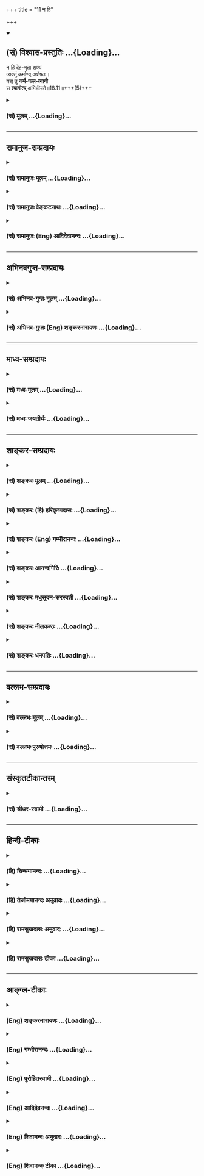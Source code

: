 +++
title = "11 न हि"

+++
<div class="js_include" newlevelforh1="2" title="(सं) विश्वास-प्रस्तुतिः" unfilled url="/mahAbhAratam/vyAsaH/shlokashaH/06-bhIShma-parva/03-bhagavad-gItA-parva/saMskRtam/vishvAsa-prastutiH/18_moxa-saMnyAsa-yogaH/11_na_hi.md">
<details open><summary><h2>(सं) विश्वास-प्रस्तुतिः ...{Loading}...</h2></summary>

न हि देह-भृता शक्यं  
त्यक्तुं कर्माण्य् अशेषतः।  
यस् तु **कर्म-फल-त्यागी**  
स **त्यागीत्य्** अभिधीयते॥18.11॥+++(5)+++
</details>
</div>
<div class="js_include collapsed" newlevelforh1="3" title="(सं) मूलम्" unfilled url="/mahAbhAratam/vyAsaH/shlokashaH/06-bhIShma-parva/03-bhagavad-gItA-parva/saMskRtam/mUlam/18_moxa-saMnyAsa-yogaH/11_na_hi.md">
<details><summary><h3>(सं) मूलम् ...{Loading}...</h3></summary>

न हि देहभृता शक्यं त्यक्तुं कर्माण्यशेषतः।  
यस्तु कर्मफलत्यागी स त्यागीत्यभिधीयते।।18.11।।
</details>
</div>


_________________
## रामानुज-सम्प्रदायः
<div class="js_include collapsed" newlevelforh1="3" title="(सं) रामानुजः मूलम्" unfilled url="/mahAbhAratam/vyAsaH/shlokashaH/06-bhIShma-parva/03-bhagavad-gItA-parva/saMskRtam/rAmAnujaH/mUlam/18_moxa-saMnyAsa-yogaH/11_na_hi.md">
<details><summary><h3>(सं) रामानुजः मूलम् ...{Loading}...</h3></summary>

।।18.11।।**न हि देहभृता** ध्रियमाणशरीरेण **कर्माणि अशेषतः त्यक्तुं
शक्यम्** देहधारणार्थानाम् अशनपानादीनां तदनुबन्धिनां च कर्मणाम्
अवर्जनीयत्वात् तदर्थं च महायज्ञाद्यनुष्ठानम् अवर्जनीयम्। **यः तु** तेषु
महायज्ञादि**कर्मसु फलत्यागी स** एवत्यागेनैके अमृतत्वमानशुः (महाना॰ 8।14)
इत्यादिशास्त्रेषु **त्यागी इति अभिधीयते। फलत्यागी इति प्रदर्शनार्थः;
फलकर्तृत्वकर्मसङ्गानां त्यागी इतित्रिविधः संप्रकीर्तितः इति
प्रक्रमात्।  
  
ननु कर्माणि अग्निहोत्रदर्शपूर्णमासज्योतिष्टोमादीनि महायज्ञादीनि च
स्वर्गादिफलसम्बन्धितया शास्त्रैः विधीयन्ते। नित्यनैमित्तिकानाम्
अपिप्राजापत्यं गृहस्थानाम् (वि॰ पु॰ 1।6।37) इत्यादिफलसम्बन्धितया एव हि
चोदना। अतः तत्फलसाधनस्वभावतया अवगतानां कर्मणाम् अनुष्ठाने बीजावापादीनाम्
इव अनभिसंहितफलस्य अपि इष्टानिष्टरूपफलसम्बन्धः अवर्जनीयः अतो
मोक्षविरोधिफलत्वेन मुमुक्षुणा न कर्म अनुष्ठेयम् इति; अत उत्तरम् आह --**

</details>
</div>
<div class="js_include collapsed" newlevelforh1="3" title="(सं) रामानुजः वेङ्कटनाथः" unfilled url="/mahAbhAratam/vyAsaH/shlokashaH/06-bhIShma-parva/03-bhagavad-gItA-parva/saMskRtam/rAmAnujaH/venkaTanAthaH/18_moxa-saMnyAsa-yogaH/11_na_hi.md">
<details><summary><h3>(सं) रामानुजः वेङ्कटनाथः ...{Loading}...</h3></summary>

  
  
।।18.11।। नियतस्य \[18।7\] इत्यादिप्रतिपादितयुक्तिविवरणपूर्वकं
फलत्यागेनोपलक्षणेन प्रागुक्तस्त्रिविधोऽपि सात्त्विकत्यागोनहि इति श्लोकेन
निगम्यत इत्याह -- तदाहेति। अत्रदेहभृता इति न प्राणिमात्रनिर्देशः;
अनुपयोगात्। अतः कर्मस्वरूपत्यागाशक्यताहेतुरवयवार्थो विवक्षित
इत्यभिप्रायेणाऽऽहध्रियमाणशरीरेणेति। शक्यम् इति
त्यजनपरत्वान्नपुंसकत्वैकत्वे; सामान्यरूपविवक्षणाद्वा।
देहभृत्त्वहेतुकमशक्यत्वं विवृणोतिदेहधारणार्थानामिति।
तदनुबन्धिनोऽर्थार्जनादयो भवन्तु लौकिकानि किं शास्त्रीयैः
इत्यत्राऽऽहतदर्थं चेति। श्रुतिस्वारस्यहेतुकां स्वरूपत्यागशङ्कां
परिहर्तुंयस्तु इत्यादिकमुच्यत इत्यभिप्रायेणाऽऽहयस्त्विति। अभिधीयते
इत्यस्य कैरित्याकाङ्क्षाशमनायत्यागेनैके इत्यादिश्रुत्युपपादनम्।
प्रक्रान्तनिगमनपरत्वेन प्रदर्शनार्थतां द्रढयति -- त्रिविध इति।  
  

</details>
</div>
<div class="js_include collapsed" newlevelforh1="3" title="(सं) रामानुजः (Eng) आदिदेवानन्दः" unfilled url="/mahAbhAratam/vyAsaH/shlokashaH/06-bhIShma-parva/03-bhagavad-gItA-parva/saMskRtam/rAmAnujaH/english/AdidevAnandaH/18_moxa-saMnyAsa-yogaH/11_na_hi.md">
<details><summary><h3>(सं) रामानुजः (Eng) आदिदेवानन्दः ...{Loading}...</h3></summary>

18.11 It is impossible for one who has a body and has to nourish it. 'to abandon action entirely'; for eating, drinking etc., reired for nourshing the body and other acts connected therewith are unavoidable.
And for the same reason the five great sacrifices etc., are also indispensable. He who has given up the fruits of the five great sacrifices, is said to have renounced; this is referred to in the Srutis such as: 'Only through renunciation do some obtain immortality' (Ma.
Na., 8.14). Renunciation of fruits of actions is illustrative; it implies much more. It implies one who has renounced the fruits, agency and attachment to works, as the topic has been begun with the declaration: 'For abandonment (Tyaga) is declard to be of three kinds'
(18.4). This statement may be estioned in the following manner:
'Agnihotra, the full moon and new moon sacrifices, Jyotistoma etc., and also the five great sacrifices are enjoined by the Sastras only for the attainment of their results like heaven. They are not purposeless. Even
the injunction with regard to obligatory and occasional ceremonies is
enjoined because they yield results, as implied in the following
passage: "For householders, Prajapatya ceremony" (V.P., 1.6.37).
Therefore, as the performance of actions has to be understood as a means
for attaining their respective results, the accruing of agreeable and
disagreeable results is inevitable, even though they are performed
without any desire for fruits, just as a seed sown must grow into a tree
and bear fruit. Hence, actions ought not to be performed by an aspirant
for release, because the results are incompatible with release. Sri
Krsna answers such objections:

</details>
</div>


_________________
## अभिनवगुप्त-सम्प्रदायः
<div class="js_include collapsed" newlevelforh1="3" title="(सं) अभिनव-गुप्तः मूलम्" unfilled url="/mahAbhAratam/vyAsaH/shlokashaH/06-bhIShma-parva/03-bhagavad-gItA-parva/saMskRtam/abhinava-guptaH/mUlam/18_moxa-saMnyAsa-yogaH/11_na_hi.md">
<details><summary><h3>(सं) अभिनव-गुप्तः मूलम् ...{Loading}...</h3></summary>

।।18.4 -- 18.11।। तदत्रैव विशेषनिर्णयाय मतान्युपन्यस्यति -- त्याज्यमिति।
दोषवत् हिंसादिमत्त्वात् +++(S हिंसादित्त्वात ;N हिंसादिसत्त्वात् )+++
पापयुक्तम्। तत् कर्म,+++(S;;N substitutes फलं for कर्म )+++ त्याज्यम्; न
सर्वं शुभफलम् इति केचित् त्यागे विशेषं मन्यन्ते साङ्ख्यगृह्या इव। अन्ये
तु मीमांसककञ्चुकानुप्रविष्टाः +++(K मीमांसाकंचुक -- )+++ -- क्रत्वर्थोऽहि
शास्त्रादवगम्यते +++(S. IV; i; 2 )+++ इति। तथातस्माद्या वैदिकी हिंसा -- +++(SV.
I; i; 2; verse 23 )+++इत्यादिनयेन इतिकर्तव्यतांशभागिनी हिंसा +++(S;;N omit
हिंसा )+++ हिंसैव न भवति। न हिंस्यात् इति,सामान्यशास्त्रस्य तत्र बाधनात्
श्येनाद्येव तु ( श्येन द्येव न तु ) हिंसा। फलांशे भावनायाश्च
प्रत्ययोऽनुविधायकः +++(SV; I; i; 2; verse 222 )+++ इति। अ \[ तोऽ \] न्यान्
हिंसादियोगिनोऽपि न त्यजेत्। शास्त्रैकशरणकार्याकार्यविभागाः पण्डिता इति
मन्यन्ते।।3।। निश्चयमित्यादि अभिधीयते इत्यन्तम्। तत्र त्वयं निश्चयः --
प्राग्लक्षितगुणस्वरूपवैचित्र्यात् त्यागस्यैव सत्त्वरजस्तमोमय्या
चित्तवृत्त्या क्रियमाणस्य तद्विशिष्टस्वभावावभासित \[ त्वात् \]
वस्तुस्थित्या त्यागो नाम परब्रह्मविदां +++(; N परमब्रह्म -- )+++
सिद्ध्यसिद्ध्यादिषु समतया रागद्वेषपरिहारेण फलप्रेप्साविरहेण (
फलप्रेक्षा) कर्मणां निर्वर्त्तनम्। अत एव आह -- राजसं तामसं च त्यागं
कृत्वा न कश्चित् ( न किंचित् ) \[ त्याग \] फलसंबन्धः; इति। सात्त्विकस्य
तु त्यागात् ( त्यागस्य )। शास्त्रार्थपालनात्मकं फलम्।
त्यक्तगुणग्रामग्रहस्य पुनर्मुनेः सत्यतः त्यागवाचो युक्तिरुपपत्तिमती।

</details>
</div>
<div class="js_include collapsed" newlevelforh1="3" title="(सं) अभिनव-गुप्तः (Eng) शङ्करनारायणः" unfilled url="/mahAbhAratam/vyAsaH/shlokashaH/06-bhIShma-parva/03-bhagavad-gItA-parva/saMskRtam/abhinava-guptaH/english/shankaranArAyaNaH/18_moxa-saMnyAsa-yogaH/11_na_hi.md">
<details><summary><h3>(सं) अभिनव-गुप्तः (Eng) शङ्करनारायणः ...{Loading}...</h3></summary>

18.4-11 Niscayam etc. upto abhidhiyate. The conclusion here is this :
Due to the manifoldness of the nature of the Strands, that have been
defined earlier, the act of relinishment itself is performed with a
certain mental disposition which is a modification of the Sattva, the
Rajas and the Tamas (the Strands). Because it reflects (is contaminated
by) the nature of the person having the same (the said mental
dispositon), what is called the real (unalloyed) relinishment is the
performance of the actions by the knowers of the Supreme Brahman by
giving up desire to achieve fruits and by avoiding the craving and
hatred on account of their eanimity to \[the pairs of opposites like\]
success and failure etc. That is why \[the Bhagavat\] says : 'By the act
of relinishment born of the Rajas or of the Tamas (Strands), no
connection with the fruit \[of relinishment\] is attained'. However, for
an act of relinishing, born of the Sattva (Strand), there is the fruit
in the form of honouring the purport of the scriptures. The application
of the term 'relinishment' stands to reason, in fact, only in the case
of a sage who has relinished his holding on the multitude of the
Strands.

</details>
</div>


_________________
## माध्व-सम्प्रदायः
<div class="js_include collapsed" newlevelforh1="3" title="(सं) मध्वः मूलम्" unfilled url="/mahAbhAratam/vyAsaH/shlokashaH/06-bhIShma-parva/03-bhagavad-gItA-parva/saMskRtam/madhvaH/mUlam/18_moxa-saMnyAsa-yogaH/11_na_hi.md">
<details><summary><h3>(सं) मध्वः मूलम् ...{Loading}...</h3></summary>

।।18.11।। अन्यस्त्यागार्थो न युक्त इत्याह -- न हीति।

</details>
</div>
<div class="js_include collapsed" newlevelforh1="3" title="(सं) मध्वः जयतीर्थः" unfilled url="/mahAbhAratam/vyAsaH/shlokashaH/06-bhIShma-parva/03-bhagavad-gItA-parva/saMskRtam/madhvaH/jayatIrthaH/18_moxa-saMnyAsa-yogaH/11_na_hi.md">
<details><summary><h3>(सं) मध्वः जयतीर्थः ...{Loading}...</h3></summary>

।।18.11।। ननुइति मे पार्थ \[18।6\] इति भगवता स्वसिद्धान्तो निष्ठाङ्कितः;
अतोन हि देहभृता इति किमुच्यते इत्यत आह -- **अन्य** इति।
सर्वकर्मपरित्यागलक्षणस्त्यागार्थस्त्यागशब्दार्थः।
पूर्वपक्षबीजनिरासार्थमिति शेषः।

</details>
</div>


_________________
## शाङ्कर-सम्प्रदायः
<div class="js_include collapsed" newlevelforh1="3" title="(सं) शङ्करः मूलम्" unfilled url="/mahAbhAratam/vyAsaH/shlokashaH/06-bhIShma-parva/03-bhagavad-gItA-parva/saMskRtam/shankaraH/mUlam/18_moxa-saMnyAsa-yogaH/11_na_hi.md">
<details><summary><h3>(सं) शङ्करः मूलम् ...{Loading}...</h3></summary>

।।18.11।। -- **न हि** यस्मात् **देहभृता;** देहं बिभर्तीति देहभृत्;
देहात्माभिमानवान् देहभृत् उच्यते; न विवेकी स हि वेदाविनाशिनम् (गीता
2।21) इत्यादिना कर्तृत्वाधिकारात् निवर्तितः। अतः तेन देहभृता अज्ञेन न
**शक्यं त्यक्तुं** संन्यसितुं **कर्माणि अशेषतः** निःशेषेण। तस्मात्
**यस्तु** अज्ञः अधिकृतः नित्यानि कर्माणि कुर्वन् **कर्मफलत्यागी**
कर्मफलाभिसंधिमात्रसंन्यासी **सः त्यागी इति अभिधीयते** कर्मी अपि सन् इति
स्तुत्यभिप्रायेण। तस्मात् परमार्थदर्शिनैव अदेहभृता देहात्मभावरहितेन
अशेषकर्मसंन्यासः शक्यते कर्तुम्।। किं पुनः तत् प्रयोजनम्; यत्
सर्वकर्मसंन्यासात् स्यादिति; उच्यते --,

</details>
</div>
<div class="js_include collapsed" newlevelforh1="3" title="(सं) शङ्करः (हि) हरिकृष्णदासः" unfilled url="/mahAbhAratam/vyAsaH/shlokashaH/06-bhIShma-parva/03-bhagavad-gItA-parva/saMskRtam/shankaraH/hindI/harikRShNadAsaH/18_moxa-saMnyAsa-yogaH/11_na_hi.md">
<details><summary><h3>(सं) शङ्करः (हि) हरिकृष्णदासः ...{Loading}...</h3></summary>

।।18.11।। परंतु जो पुरुष कर्माधिकारी है और शरीरमें आत्माभिमान रखनेवाला
होनेके कारण देहधारी अज्ञानी है; आत्मविषयक कर्तृत्वज्ञान नष्ट न होनेके
कारण जो मैं करता हूँ ऐसी निश्चित बुद्धिवाला है उससे कर्मका अशेष त्याग
होना असम्भव होनेके कारण; उसका कर्मफलत्यागके सहित विहित कर्मोंके
अनुष्ठानमें ही अधिकार है; उनके त्यागमें नहीं। यह अभिप्राय दिखलानेके लिये
कहते हैं --, देहधारीदेहको धारण करे सो देहधारी; इस व्युत्पत्तिके अनुसार
शरीरमें आत्माभिमान रखनेवाला देहभृत् कहा जाता है; विवेकी नहीं। क्योंकि
वेदाविनाशिनम् इत्यादि श्लोकोंसे वह ( विवेकी ) कर्तापनके अधिकारसे अलग कर
दिया गया है। अतः ( यह अभिप्राय समझना चाहिये कि ) जिस कारण उस
देहधारीअज्ञानीसे समस्त कर्मोंका पूर्णतया त्याग किया जाना सम्भव नहीं है;
इसलिये जो तत्त्वज्ञानरहित अधिकारी; नित्यकर्मोंका अनुष्ठान करता हुआ उन
कर्मोंके फलका त्यागी है; अर्थात् कर्मफलकी वासनामात्रको छोड़नेवाला है; वह
कर्म करनेवाला होनेपर भी स्तुतिके अभिप्रायसे त्यागी कहा जाता है। सुतरां
यह सिद्ध हुआ कि देहात्माभिमानसे रहित परमार्थज्ञानीके द्वारा ही
निःशेषभावसे कर्मसंन्यास किया जा सकता है।

</details>
</div>
<div class="js_include collapsed" newlevelforh1="3" title="(सं) शङ्करः (Eng) गम्भीरानन्दः" unfilled url="/mahAbhAratam/vyAsaH/shlokashaH/06-bhIShma-parva/03-bhagavad-gItA-parva/saMskRtam/shankaraH/english/gambhIrAnandaH/18_moxa-saMnyAsa-yogaH/11_na_hi.md">
<details><summary><h3>(सं) शङ्करः (Eng) गम्भीरानन्दः ...{Loading}...</h3></summary>

18.11 Deha-bhrta, for one who holds on to a body-one who maintains
(bibharti) a body (deha) is called a deha-bhrt. One who has
self-indentification with the body is called a deha-bhrt, but not a so a
man of discrimination; for he has been excluded from the eligibility for
agentship by such texts as, 'He who knows this One is indestructible৷৷.'
etc. Hence, for that unenlightened person who holds on to the body, he,
since; it is na, not; sakyam, possible; tyaktum, to give up, renounce;
karmani, actions; asesatah, entirely, totally; therefore the ignorant
person who is competent (for rites and duties), yah, who; tu, on the
other hand; karma-phala-tyagi, renounces results of actions, relinishes
only the hankering for the results of actions while performing the
nityakarmas; sah, he; is abhidhiyate, called; tyagi iti, a man of
renunciation-even though he continues to be a man of rites and duties.
This is said by way of eulogy. Therefore total renunciation of actions
is possible only for one who has realized the supreme Truth, who does
not hold on to the body, and who is devoid of the idea that the body is
the Self. Again, what is that purpose which is accomplished through
renunciation of all actions; This is being stated:

</details>
</div>
<div class="js_include collapsed" newlevelforh1="3" title="(सं) शङ्करः आनन्दगिरिः" unfilled url="/mahAbhAratam/vyAsaH/shlokashaH/06-bhIShma-parva/03-bhagavad-gItA-parva/saMskRtam/shankaraH/AnandagiriH/18_moxa-saMnyAsa-yogaH/11_na_hi.md">
<details><summary><h3>(सं) शङ्करः आनन्दगिरिः ...{Loading}...</h3></summary>

।।18.11।। आत्मज्ञानवतः सर्वकर्मत्यागसंभावनामुक्त्वा तद्धीनस्य तदसंभवे
हेतुवचनत्वेनानन्तरश्लोकमवतारयति -- **यः पुनरिति।** न बाधितमात्मनि
कर्तृत्वविज्ञानमस्येत्यज्ञस्तथा तस्य भावस्तत्ता तयेति यावत्; एतमर्थं
दर्शयितुमज्ञस्य सर्वकर्मसंन्यासासंभवे हेतुमाहेति योजना। यस्मादित्यस्य
तस्मादित्युत्तरेण संबन्धः। विवेकिनोऽपि देहधारितया देहभृत्त्वाविशेषे
कर्माधिकारः स्यादित्याशङ्क्याह -- **नहीति।** कर्तृत्वाधिकारस्तत्पूर्वकं
कर्मानुष्ठानं तस्मादिति यावत्। ज्ञानवतो देहधारणेऽपि
तदभिमानित्वाभावोऽतःशब्दार्थः। अज्ञस्य सर्वकर्मत्यागायोगमुक्तं हेतूकृत्य
फलितमाह -- **तस्मादिति।**
कर्मानुष्ठायिनस्त्यागित्वोक्तिरयुक्तेत्याशङ्क्याह -- **कर्म्यपीति।**
कर्मिणापि फलत्यागेन त्यागित्ववचनं फलत्यागस्तुत्यर्थमित्यर्थः। कस्य तर्हि
सर्वकर्मत्यागः संभवतीत्याशङ्क्य विवेकवैराग्यादिमतो
देहाभिमानहीनस्येत्युक्तं निगमयति -- **तस्मादिति।**

</details>
</div>
<div class="js_include collapsed" newlevelforh1="3" title="(सं) शङ्करः मधुसूदन-सरस्वती" unfilled url="/mahAbhAratam/vyAsaH/shlokashaH/06-bhIShma-parva/03-bhagavad-gItA-parva/saMskRtam/shankaraH/madhusUdana-sarasvatI/18_moxa-saMnyAsa-yogaH/11_na_hi.md">
<details><summary><h3>(सं) शङ्करः मधुसूदन-सरस्वती ...{Loading}...</h3></summary>

।।18.11।। तदेवमात्मज्ञानवतः सर्वकर्मत्यागः संभाव्यते कर्मप्रवृत्तिहेत्वो
रागद्वेषयोरभावादित्युक्तं संप्रत्यज्ञस्य कर्मत्यागासंभवे हेतुरुच्यते --
नहीति। मनुष्योऽहं ब्राह्मणोऽहं गृहस्थोऽहमित्याद्यभिमानेनाबाधितेन देहं
कर्माधिकारहेतुवर्णाश्रमादिरूपं कर्तृभोक्तृत्वाद्याश्रयं
स्थूलसूक्ष्मशरीरेन्द्रियसङ्घातं बिभर्ति
अनाद्यविद्यावासनावशाद्व्यवहारयोग्यत्वेन कल्पितमसत्यमपि सत्यतया
स्वभिन्नमपि स्वाभिन्नतया पश्यन् धारयति पोषयति चेति
देहभृदबाधितकर्माधिकारहेतुर्देहाभिमानस्तेन विवेकज्ञानशून्येन देहभृता
कर्मप्रवृत्तिहेतुरागद्वेषपौष्कल्येन सततं कर्मसु प्रवर्तमानेन
कर्माण्यशेषतो निःशेषेण त्यक्तुं हि यस्मान्न शक्यं न शक्यानि। सत्यां
कारणसामग्र्यां कार्यत्यागस्याशक्यत्वात्। तस्मात् यस्त्वज्ञोऽधिकारी
सत्त्वशुद्ध्यर्थं कर्माणि कुर्वन्नपि भगवदनुकम्पया तत्कालफलत्यागी।
तुशब्दस्तस्य दुर्लभत्वद्योतनार्थः। स त्यागीत्यभिधीयते। गौण्या वृत्त्या
स्तुत्यर्थमत्याग्यपि सन्। अशेषकर्मसंन्यासस्तु परमार्थदर्शित्वेनैव
देहभृता शक्यते कर्तुमिति स एव मुख्यया वृत्त्या त्यागीत्यभिप्रायः।

</details>
</div>
<div class="js_include collapsed" newlevelforh1="3" title="(सं) शङ्करः नीलकण्ठः" unfilled url="/mahAbhAratam/vyAsaH/shlokashaH/06-bhIShma-parva/03-bhagavad-gItA-parva/saMskRtam/shankaraH/nIlakaNThaH/18_moxa-saMnyAsa-yogaH/11_na_hi.md">
<details><summary><h3>(सं) शङ्करः नीलकण्ठः ...{Loading}...</h3></summary>

।।18.11।। अमुख्यमेव सात्त्विकं त्यागमनूद्य तत्प्रयोजनमाह द्वाभ्याम् --
**नहीति।** देहभृता देहाभिमानिना हि यस्मादशेषतः कर्माणि त्यक्तुं न शक्यं
अशक्यम्। प्राणयात्रालोपप्रसङ्गात्। तस्मादधिकृतः सन् यः कर्मफलत्यागशीलः।
तुशब्द एवार्थे। स एव त्यागीत्युच्यते। यस्त्वशेषतः कर्माणि त्यक्तुं
शक्नोति परमार्थदर्शी स मुख्यस्त्यागीत्यर्थः।

</details>
</div>
<div class="js_include collapsed" newlevelforh1="3" title="(सं) शङ्करः धनपतिः" unfilled url="/mahAbhAratam/vyAsaH/shlokashaH/06-bhIShma-parva/03-bhagavad-gItA-parva/saMskRtam/shankaraH/dhanapatiH/18_moxa-saMnyAsa-yogaH/11_na_hi.md">
<details><summary><h3>(सं) शङ्करः धनपतिः ...{Loading}...</h3></summary>

।।18.11।। तदेवं सात्त्विकत्यागवतः शुद्धिचित्तस्य सर्वकर्मत्यागे
मुख्यसंन्यासेऽधिकारं प्रदर्श्याधिकृतस्य देहाभिमानित्वेन
देहभृतोऽज्ञस्याबाधितात्मकर्तृत्वविज्ञानतयाहंकर्तेति
निश्चितबुद्धेरशेषकर्मपरित्यागस्याशक्यत्वात्; कर्मफलत्यागेन
विहितकर्मानुष्ठान देहभृतोऽज्ञस्याबाधितात्मकर्तृत्वविज्ञानतयाहंकर्तेति
निश्चितबुद्धेरशेषकर्मपरित्यागस्याशक्यत्वात्; कर्मफलत्यागेन
विहितकर्मानुष्ठान एवाधिकारो न त्याग इत्येमर्थं दर्शयितुमाह -- नहीति। हि
यस्माद्देहभृता देहं स्वात्मत्वेन विभर्ति धारयतीति देहभृत् देहाभिमानवान्
देनाज्ञेनाशेषतः निःशेषेण सर्वाणि कर्माणि त्यक्तुं संन्यसितुं न शक्यते।
तस्माद्यस्तवज्ञो देहभृदधिकृतो विहितानि कर्माणि कुर्वन् तत्फलत्यागी
कर्मफलाभिसंधिमात्रसंन्यासी स त्यागीत्यभिधीयते। कर्म्यपि सन् त्यागीति
स्तुत्यभिप्रायेणोक्तम्। तथाच परमार्थदर्शिना
देहाभिमानशून्येनाशेषकर्मसंन्यासः शक्यते कर्तुमिति भावः।

</details>
</div>


_________________
## वल्लभ-सम्प्रदायः
<div class="js_include collapsed" newlevelforh1="3" title="(सं) वल्लभः मूलम्" unfilled url="/mahAbhAratam/vyAsaH/shlokashaH/06-bhIShma-parva/03-bhagavad-gItA-parva/saMskRtam/vallabhaH/mUlam/18_moxa-saMnyAsa-yogaH/11_na_hi.md">
<details><summary><h3>(सं) वल्लभः मूलम् ...{Loading}...</h3></summary>

।।18.10 -- 18.11।। एवम्भूतस्य लक्षणमाह -- न द्वेष्टीति।
सत्त्वसमाविष्टस्त्यागी बुद्धिमान् अकुशलं कर्मानिष्टफलकं; कुशले
चेष्टस्वर्गादिफलके कर्मणि नानुषज्जते; त्यक्तात्मसुखातिरिक्तफलत्वात्;
त्यक्तकर्तृत्वाच्च। अत्राकुशलं कर्म प्रमादिनमभिप्रेत्योक्तम् नाविरतो
दुश्चरितान्नाशान्तो नासमाहितः। नाशान्तमानसो वापि प्रज्ञानेनैनमाप्नुयात्
\[कठो.2।24ना.प.9।19महो.4।69\] इति दुश्चरिताविरतस्य प्रमादिनो
ज्ञानतोऽप्यात्मसुखानवाप्तिश्रवणात्। अतः कर्मणि कर्तृत्वसङ्गफलानां त्यागः
शास्त्रीयः; न तु स्वरूपतस्त्याग इति। तदाह -- नहीति। नहि ध्रियमाणदेहेन
कर्माण्यशेषतस्त्यक्तुं शक्यन्त इत्यर्थे शक्यमव्ययम्। देहधारणार्थानां
अशनपानादीनां तदनुबन्धानां च कर्मणावर्जनीयत्वात्; तदर्थं च
महायज्ञादिकर्माप्यवर्जनीयमेव। तत्र यः तेषु यज्ञादिकर्मसु फलत्यागी --
फलेत्युपलक्षणं कर्तृत्वममतयोरपि -- स एष त्यागेनैकेऽमृतत्वमानशुः
\[महाना.8।14कैव.2\] इत्यादौ त्यागीत्यभिधीयते।

</details>
</div>
<div class="js_include collapsed" newlevelforh1="3" title="(सं) वल्लभः पुरुषोत्तमः" unfilled url="/mahAbhAratam/vyAsaH/shlokashaH/06-bhIShma-parva/03-bhagavad-gItA-parva/saMskRtam/vallabhaH/puruShottamaH/18_moxa-saMnyAsa-yogaH/11_na_hi.md">
<details><summary><h3>(सं) वल्लभः पुरुषोत्तमः ...{Loading}...</h3></summary>

  
  
।।18.11।। ननु कर्मफलत्यागे तत्करणं किंप्रयोजनम् इत्यत आह -- न हीति।
देहभृता देहाध्यासवता अशेषतः कर्माणि त्यक्तुं न शक्यम्। हीति
युक्तश्चायमर्थः। देहाध्यासे फलापेक्षणात् लोकापेक्षणाच्च कथं त्यागः
कर्त्तव्यः इति। यतो यस्तु यश्च पुनः कर्मफलत्यागी कृतकर्मणां फलानभिलाषी
सत्यागी इति अभिधीयते।  
  

</details>
</div>


_________________
## संस्कृतटीकान्तरम्
<div class="js_include collapsed" newlevelforh1="3" title="(सं) श्रीधर-स्वामी" unfilled url="/mahAbhAratam/vyAsaH/shlokashaH/06-bhIShma-parva/03-bhagavad-gItA-parva/saMskRtam/shrIdhara-svAmI/18_moxa-saMnyAsa-yogaH/11_na_hi.md">
<details><summary><h3>(सं) श्रीधर-स्वामी ...{Loading}...</h3></summary>

।।18.11।। नन्वेवंभूतात्कर्मफलत्यागाद्वरं सर्वकर्मत्यागस्तथा सति
कर्मविक्षेपाभावेन ज्ञाननिष्ठा सुखं संपद्यते तत्राह **-- नेति।** देहभृता
देहात्माभिमानवता निःशेषेण सर्वाणि कर्माणि त्यक्तुं नहि शक्यम्। तदुक्तम्
-- न हि कश्चित्क्षणमपि जातु तिष्ठत्यकर्मकृत इत्यादिना। तस्माद्यस्तु
कर्माणि कुर्वन्नेव कर्मफलत्यागी स एव मुख्यत्यागीत्यभिधीयते।

</details>
</div>


_________________
## हिन्दी-टीकाः
<div class="js_include collapsed" newlevelforh1="3" title="(हि) चिन्मयानन्दः" unfilled url="/mahAbhAratam/vyAsaH/shlokashaH/06-bhIShma-parva/03-bhagavad-gItA-parva/hindI/chinmayAnandaH/18_moxa-saMnyAsa-yogaH/11_na_hi.md">
<details><summary><h3>(हि) चिन्मयानन्दः ...{Loading}...</h3></summary>

।।18.11।। कोई भी देहधारी जीवित प्राणी चाहे वह एक कोषीय जीव ही क्यों न हो
समस्त कर्मों का त्याग नहीं कर सकता। कर्म तो जीवन का प्रतीक या लक्षण है।
कर्म ही जीवनरूपी पुष्प की सुगन्ध है जहाँ कर्म नहीं है; वहाँ जीवन समाप्त
समझा जाता है। कुछ कर्म किये बिना रहना भी अपने आप में एक कर्म ही है।
शारीरिक और मानसिक क्रियाएं मरण पर्यन्त होती ही रहती हैं। अत हम देहधारियों
को कर्म करने चाहिए या नहीं; ऐसा विकल्प ही संभव नहीं होता। परन्तु हमको
कौन से कर्म और किस प्रकार उन्हें करना चाहिए; इस विषय में अवश्य ही विकल्प
संभव है। गीता के उपदेशानुसार हमको अपने कर्तव्य कर्म ईश्वरार्पण की भावना
से करने चाहिए। अज्ञानी जन देहादि अनात्म उपाधियों को ही अपना स्वरूप समझकर
उसमें आसक्त होते हैं तथा उनके कर्मों का कर्ता भी स्वयं को ही मानते हैं।
अत ऐसे लोग सात्त्विक त्याग नहीं कर पाते हैं। भगवान् श्रीकृष्ण का ऐसे
लोगों को यह उपदेश है कि उनको कमसेकम कर्मफलों की आसक्ति त्याग कर कर्मों
का आचरण परिश्रम; उत्साह एवं कुशलता के साथ करना चाहिए। कर्मफलत्यागी पुरुष
ही वास्तव में त्यागी है; न कि कर्मों को त्यागने वाला व्यक्ति। इस त्याग का
क्या प्रयोजन है सुनो

</details>
</div>
<div class="js_include collapsed" newlevelforh1="3" title="(हि) तेजोमयानन्दः अनुवादः" unfilled url="/mahAbhAratam/vyAsaH/shlokashaH/06-bhIShma-parva/03-bhagavad-gItA-parva/hindI/tejomayAnandaH/anuvAdaH/18_moxa-saMnyAsa-yogaH/11_na_hi.md">
<details><summary><h3>(हि) तेजोमयानन्दः अनुवादः ...{Loading}...</h3></summary>

।।18.11।। क्योंकि देहधारी पुरुष के द्वारा अशेष कर्मों का त्याग संभव नहीं
है, इसलिए जो कर्मफल त्यागी है, वही पुरुष त्यागी कहा जाता है।।

</details>
</div>
<div class="js_include collapsed" newlevelforh1="3" title="(हि) रामसुखदासः अनुवादः" unfilled url="/mahAbhAratam/vyAsaH/shlokashaH/06-bhIShma-parva/03-bhagavad-gItA-parva/hindI/rAmasukhadAsaH/anuvAdaH/18_moxa-saMnyAsa-yogaH/11_na_hi.md">
<details><summary><h3>(हि) रामसुखदासः अनुवादः ...{Loading}...</h3></summary>

।।18.11।। कारण कि देहधारी मनुष्यके द्वारा सम्पूर्ण कर्मोंका त्याग करना
सम्भव नहीं है। इसलिये जो कर्मफलका त्यागी है, वही त्यागी है -- ऐसा कहा
जाता है।

</details>
</div>
<div class="js_include collapsed" newlevelforh1="3" title="(हि) रामसुखदासः टीका" unfilled url="/mahAbhAratam/vyAsaH/shlokashaH/06-bhIShma-parva/03-bhagavad-gItA-parva/hindI/rAmasukhadAsaH/TIkA/18_moxa-saMnyAsa-yogaH/11_na_hi.md">
<details><summary><h3>(हि) रामसुखदासः टीका ...{Loading}...</h3></summary>

।।18.11।।***व्याख्या --***  **न हि देहभृता (टिप्पणी प₀ 879.1) शक्यं
त्यक्तुं कर्माण्यशेषतः --** देहधारी अर्थात् देहके साथ तादात्म्य रखनेवाले
मनुष्योंके द्वारा कर्मोंका सर्वथा त्याग होना सम्भव नहीं है क्योंकि शरीर
प्रकृतिका कार्य है और प्रकृति स्वतः क्रियाशील है। अतः शरीरके साथ
तादात्म्य (एकता) रखनेवाला क्रियासे रहित कैसे हो सकता है हाँ; यह हो सकता
है कि मनुष्य यज्ञ; दान; तप; तीर्थ आदि कर्मोंको छोड़ दे परन्तु वह
खानापीना; चलनाफिरना; आनाजाना; उठनाबैठना; सोनाजागना आदि आवश्यक शारीरिक
क्रियाओंको कैसे छोड़ सकता हैदूसरी बात; भीतरसे कर्मोंका सम्बन्ध छोड़ना ही
वास्तवमें छोड़ना है। बाहरसे सम्बन्ध नहीं छोड़ा जा सकता। यदि बाहरसे
सम्बन्ध छोड़ भी दिया जाय तो वह कबतक छूटा रहेगा जैसे कोई समाधि लगा ले तो
उस समय बाहरकी क्रियाओंका सम्बन्ध छूट जाता है। परन्तु समाधि भी एक क्रिया
है; एक कर्म है क्योंकि इसमें प्रकृतिजन्य कारणशरीरका सम्बन्ध रहता है।
इसलिये समाधिसे भी व्युत्थान होता है।  
  
कोई भी देहधारी मनुष्य कर्मोंका स्वरूपसे सम्बन्धविच्छेद नहीं कर सकता
(गीता 3। 5)। कर्मोंका आरम्भ किये बिना; निष्कर्मता (योगनिष्ठा) प्राप्त
नहीं होती और कर्मोंका त्याग करनेमात्रसे सिद्धि (साङ्ख्यनिष्ठा) भी प्राप्त
नहीं होती (गीता 3। 4)।**मार्मिक बातपुरुष (चेतन) सदा निर्विकार और एकरस
रहनेवाला है परन्तु प्रकृति विकारी और सदा परिवर्तनशील है। जिसमें अच्छी
रीतिसे क्रियाशीलता हो; उसको प्रकृति कहते हैं --** प्रकर्षेण करणं (भावे
ल्युट्) इति प्रकृतिः। उस प्रकृतिके कार्य शरीरके साथ जबतक पुरुष अपना
सम्बन्ध (तादात्म्य) मानता रहेगा; तबतक वह कर्मोंका सर्वथा त्याग कर ही
नहीं सकता। कारण कि शरीरमें अहंताममता होनेके कारण मनुष्य शरीरसे होनेवाली
प्रत्येक क्रियाको अपनी क्रिया मानता है; इसलिये वह कभी किसी अवस्थामें भी
क्रियारहित नहीं हो सकता। दूसरी बात; केवल पुरुषने ही प्रकृतिके साथ अपना
सम्बन्ध जोड़ा है। प्रकृतिने पुरुषके साथ सम्बन्ध नहीं जोड़ा है। जहाँ
विवेक रहता है; वहाँ पुरुषने विवेककी उपेक्षा करके प्रकृतिसे सम्बन्धकी
सद्भावना कर ली अर्थात् सम्बन्धको सत्य मान लिया। सम्बन्धको सत्य माननेसे
ही बन्धन हुआ है। वह सम्बन्ध दो तरहका होता है -- अपनेको शरीर मानना और
शरीरको अपना मानना। अपनेको शरीर माननेसे अहंता और शरीरको अपना माननेसे ममता
होती है। इस अहंताममतारूप सम्बन्धका घनिष्ठ होना ही देहधारीका स्वरूप है।
ऐसा देहधारी मनुष्य कर्मोंको सर्वथा नहीं छोड़ सकता।  
  
**यस्तु (टिप्पणी प₀ 879.2) कर्मफलत्यागी स त्यागीत्यभिधीयते --** जो किसी
भी कर्म और फलके साथ अपना सम्बन्ध नहीं रखता; वही त्यागी है। जबतक मनुष्य
कुशलअकुशलके साथ; अच्छेमन्देके साथ अपना सम्बन्ध रखता है; तबतक वह त्यागी
नहीं है। यह पुरुष जिस प्राकृत क्रिया और पदार्थको अपना मानता है; उसमें
उसकी प्रियता हो जाती है। उसी,प्रियताका नाम है -- आसक्ति। यह आसक्ति ही
वर्तमानके कर्मोंको लेकर कर्मासक्ति और भविष्यमें मिलनेवाले फलकी इच्छाको
लेकर फलासक्ति कहलाती है। जब मनुष्य फलत्यागका उद्देश्य बना लेता है; तब
उसके सब कर्म संसारके हितके लिये होने लगते हैं; अपने लिये नहीं। कारण कि
उसको यह बात अच्छी तरहसे समझमें आ जाती है कि कर्म करनेकी सबकीसब सामग्री
संसारसे मिली है और संसारकी ही है; अपनी नहीं। इन कर्मोंका भी आदि और अन्त
होता है तथा उनका फल भी उत्पन्न और नष्ट होनेवाला होता है परन्तु स्वयं सदा
निर्विकार रहता है न उत्पन्न होता है; न नष्ट होता है और न कभी विकृत ही
होता है। ऐसा विवेक होनेपर फलेच्छाका त्याग सुगमतासे हो जाता है। फलका
त्याग करनेमें उस विवेककी मनुष्यमें कभी अभिमान भी नहीं आता क्योंकि कर्म
और उसका फल -- दोनों ही अपनेसे प्रतिक्षण वियुक्त हो रहे हैं अतः उनके साथ
हमारा सम्बन्ध वास्तवमें है ही कहाँ इसीलिये भगवान् कहते हैं कि जो
कर्मफलका त्यागी है; वही त्यागी कहा जाता है। निर्विकारका विकारी कर्मफलके
साथ सम्बन्ध कभी था नहीं; है नहीं; हो सकता नहीं और होनेकी सम्भावना भी
नहीं है। केवल अविवेकके कारण सम्बन्ध माना हुआ था। उस अविवेकके मिटनेसे
मनुष्यकी अभिधा अर्थात् उसका नाम त्यागी हो जाता है -- **स
त्यागीत्यभिधीयते।** माने हुए सम्बन्धके विषयमें दृष्टान्तरूपसे एक बात कही
जाती है। एक व्यक्ति घरपरिवारको छोड़कर सच्चे हृदयसे साधुसंन्यासी हो जाता
है तो उसके बाद घरवालोंकी कितनी ही उन्नति अथवा अवनति हो जाय अथवा सबकेसब
मर जायँ; उनका नामोनिशान भी न रहे; तो भी उसपर कोई असर नहीं पड़ता। इसमें
विचार करें कि उस व्यक्तिका परिवारके साथ जो सम्बन्ध था; वह दोनों तरफसे
माना हुआ था अर्थात् वह परिवारको अपना मानता था और परिवार उसको अपना मानता
था। परन्तु पुरुष और प्रकृतिका सम्बन्ध केवल पुरुषकी तरफसे माना हुआ है;
प्रकृतिकी तरफसे माना हुआ नहीं जब दोनों तरफसे माना हुआ (व्यक्ति और
परिवारका) सम्बन्ध भी एक तरफसे छोड़नेपर छूट जाता है; तब केवल एक तरफसे
माना हुआ (पुरुष और प्रकृतिका) सम्बन्ध छोड़नेपर छूट जाय; इसमें कहना ही
क्या है  
  
***सम्बन्ध --***  पूर्वश्लोकमें कहा गया कि कर्मफलका त्याग करनेवाला ही
वास्तवमें त्यागी है। अगर मनुष्य कर्मफलका त्याग न करे तो क्या होता है --
इसे आगेके श्लोकमें बताते हैं।

</details>
</div>


_________________
## आङ्ग्ल-टीकाः
<div class="js_include collapsed" newlevelforh1="3" title="(Eng) शङ्करनारायणः" unfilled url="/mahAbhAratam/vyAsaH/shlokashaH/06-bhIShma-parva/03-bhagavad-gItA-parva/english/shankaranArAyaNaH/18_moxa-saMnyAsa-yogaH/11_na_hi.md">
<details><summary><h3>(Eng) शङ्करनारायणः ...{Loading}...</h3></summary>

18.11. Indeed, to relinish actions entirely is not possible for a body-bearing one; but whosoever relinishes the fruits of actions, he is said to be a man of \[true\] relinishment.

</details>
</div>
<div class="js_include collapsed" newlevelforh1="3" title="(Eng) गम्भीरानन्दः" unfilled url="/mahAbhAratam/vyAsaH/shlokashaH/06-bhIShma-parva/03-bhagavad-gItA-parva/english/gambhIrAnandaH/18_moxa-saMnyAsa-yogaH/11_na_hi.md">
<details><summary><h3>(Eng) गम्भीरानन्दः ...{Loading}...</h3></summary>

18.11 Since it is not possible for one who holds on to a body to give up actions entirely, therefore he, on the other hand, who renounces results on actions is called a man of renunciation.

</details>
</div>
<div class="js_include collapsed" newlevelforh1="3" title="(Eng) पुरोहितस्वामी" unfilled url="/mahAbhAratam/vyAsaH/shlokashaH/06-bhIShma-parva/03-bhagavad-gItA-parva/english/purohitasvAmI/18_moxa-saMnyAsa-yogaH/11_na_hi.md">
<details><summary><h3>(Eng) पुरोहितस्वामी ...{Loading}...</h3></summary>

18.11 But since those still in the body cannot entirely avoid action, in their case abandonment of the fruit of action is considered as complete renunciation.

</details>
</div>
<div class="js_include collapsed" newlevelforh1="3" title="(Eng) आदिदेवनन्दः" unfilled url="/mahAbhAratam/vyAsaH/shlokashaH/06-bhIShma-parva/03-bhagavad-gItA-parva/english/AdidevanandaH/18_moxa-saMnyAsa-yogaH/11_na_hi.md">
<details><summary><h3>(Eng) आदिदेवनन्दः ...{Loading}...</h3></summary>

18.11 For, it is impossible for one who bears a body to abandon actions entirely. But he who gives up the fruits of works, is called the abandoner.

</details>
</div>
<div class="js_include collapsed" newlevelforh1="3" title="(Eng) शिवानन्दः अनुवादः" unfilled url="/mahAbhAratam/vyAsaH/shlokashaH/06-bhIShma-parva/03-bhagavad-gItA-parva/english/shivAnandaH/anuvAdaH/18_moxa-saMnyAsa-yogaH/11_na_hi.md">
<details><summary><h3>(Eng) शिवानन्दः अनुवादः ...{Loading}...</h3></summary>

18.11 Verily, it is not possible for an embodied being to abandon actions entirely; but he who relinishes the rewards of actions is verily called a man of renunciation.

</details>
</div>
<div class="js_include collapsed" newlevelforh1="3" title="(Eng) शिवानन्दः टीका" unfilled url="/mahAbhAratam/vyAsaH/shlokashaH/06-bhIShma-parva/03-bhagavad-gItA-parva/english/shivAnandaH/TIkA/18_moxa-saMnyAsa-yogaH/11_na_hi.md">
<details><summary><h3>(Eng) शिवानन्दः टीका ...{Loading}...</h3></summary>

18.11 न not; हि verily; देहभृता by an embodied being; शक्यम् possible;
त्यक्तुम् to abandon; कर्माणि actions; अशेषतः entirely; यः who; तु but;
कर्मफलत्यागी relinisher of the fruits of actions; सः he; त्यागी
relinisher; इति thus; अभिधीयते is called.Commentary He who has assumed a human body and yet grumbles at having to perform actions is verily a fool. Can fire that is endowed with heat as its natural property ever think of getting rid of it So long as you are living in this body you cannot entirely relinish action. Lord Krishna says to Arjuna Nor can anyone; even for an instant remain actionless for helplessly is everyone driven to action by the alities born of Nature (Cf.III.5). Nature (and your own nature; too) will urge you to do actions. You will have to abandon the idea of agency and the fruits of actions. Then you are ite safe. No action will bind you.The ignorant man who identifies himself with the body and who thinks that he is himself the doer of all actions should not abandon actions. It is impossible for him to relinish actions. He will have to perform all the prescribed duties while relinishing their fruits.Dehabhrita A wearer of the body An embodied being; i.e.; he who identifies himself with the body. A man who has discrimination between the Real and the unreal; the Eternal and the transient; cannot be called a bodywearer; because he does not think that he is the doer of actions -- vide chapter II.21 (He who knows Him Who is indestructible; eternal; unborn; undiminishing -- how can that man slay;
O Arjuna; or cause to be slain).When the ignorant man who is alified for action does the prescribed duties; relinishing the desire for the fruits of his actions; he is called a Tyagi; although he is active. This title Tyagi is given to him for the sake of courtesy.The relinishment of all actions is possible only for him who has attained Selfrealisation and who is; therefore; not a wearer of the body; i.e.; does not hink that the body is the Self. (Cf.III.5)

</details>
</div>
